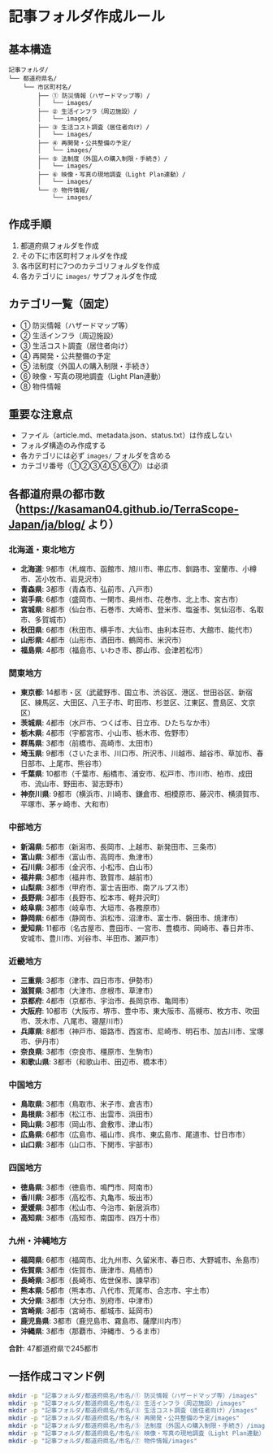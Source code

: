 # 記事フォルダ作成ルール

## 基本構造
```
記事フォルダ/
└── 都道府県名/
    └── 市区町村名/
        ├── ① 防災情報（ハザードマップ等）/
        │   └── images/
        ├── ② 生活インフラ（周辺施設）/
        │   └── images/
        ├── ③ 生活コスト調査（居住者向け）/
        │   └── images/
        ├── ④ 再開発・公共整備の予定/
        │   └── images/
        ├── ⑤ 法制度（外国人の購入制限・手続き）/
        │   └── images/
        ├── ⑥ 映像・写真の現地調査（Light Plan連動）/
        │   └── images/
        └── ⑦ 物件情報/
            └── images/
```

## 作成手順
1. 都道府県フォルダを作成
2. その下に市区町村フォルダを作成
3. 各市区町村に7つのカテゴリフォルダを作成
4. 各カテゴリに `images/` サブフォルダを作成

## カテゴリ一覧（固定）
- ① 防災情報（ハザードマップ等）
- ② 生活インフラ（周辺施設）
- ③ 生活コスト調査（居住者向け）
- ④ 再開発・公共整備の予定
- ⑤ 法制度（外国人の購入制限・手続き）
- ⑥ 映像・写真の現地調査（Light Plan連動）
- ⑧ 物件情報

## 重要な注意点
- ファイル（article.md、metadata.json、status.txt）は作成しない
- フォルダ構造のみ作成する
- 各カテゴリには必ず `images/` フォルダを含める
- カテゴリ番号（①②③④⑤⑥⑦）は必須

## 各都道府県の都市数（https://kasaman04.github.io/TerraScope-Japan/ja/blog/ より）

### 北海道・東北地方
- **北海道**: 9都市（札幌市、函館市、旭川市、帯広市、釧路市、室蘭市、小樽市、苫小牧市、岩見沢市）
- **青森県**: 3都市（青森市、弘前市、八戸市）
- **岩手県**: 6都市（盛岡市、一関市、奥州市、花巻市、北上市、宮古市）
- **宮城県**: 8都市（仙台市、石巻市、大崎市、登米市、塩釜市、気仙沼市、名取市、多賀城市）
- **秋田県**: 6都市（秋田市、横手市、大仙市、由利本荘市、大館市、能代市）
- **山形県**: 4都市（山形市、酒田市、鶴岡市、米沢市）
- **福島県**: 4都市（福島市、いわき市、郡山市、会津若松市）

### 関東地方
- **東京都**: 14都市・区（武蔵野市、国立市、渋谷区、港区、世田谷区、新宿区、練馬区、大田区、八王子市、町田市、杉並区、江東区、豊島区、文京区）
- **茨城県**: 4都市（水戸市、つくば市、日立市、ひたちなか市）
- **栃木県**: 4都市（宇都宮市、小山市、栃木市、佐野市）
- **群馬県**: 3都市（前橋市、高崎市、太田市）
- **埼玉県**: 9都市（さいたま市、川口市、所沢市、川越市、越谷市、草加市、春日部市、上尾市、熊谷市）
- **千葉県**: 10都市（千葉市、船橋市、浦安市、松戸市、市川市、柏市、成田市、流山市、野田市、習志野市）
- **神奈川県**: 9都市（横浜市、川崎市、鎌倉市、相模原市、藤沢市、横須賀市、平塚市、茅ヶ崎市、大和市）

### 中部地方
- **新潟県**: 5都市（新潟市、長岡市、上越市、新発田市、三条市）
- **富山県**: 3都市（富山市、高岡市、魚津市）
- **石川県**: 3都市（金沢市、小松市、白山市）
- **福井県**: 3都市（福井市、敦賀市、越前市）
- **山梨県**: 3都市（甲府市、富士吉田市、南アルプス市）
- **長野県**: 3都市（長野市、松本市、軽井沢町）
- **岐阜県**: 3都市（岐阜市、大垣市、各務原市）
- **静岡県**: 6都市（静岡市、浜松市、沼津市、富士市、磐田市、焼津市）
- **愛知県**: 11都市（名古屋市、豊田市、一宮市、豊橋市、岡崎市、春日井市、安城市、豊川市、刈谷市、半田市、瀬戸市）

### 近畿地方
- **三重県**: 3都市（津市、四日市市、伊勢市）
- **滋賀県**: 3都市（大津市、彦根市、草津市）
- **京都府**: 4都市（京都市、宇治市、長岡京市、亀岡市）
- **大阪府**: 10都市（大阪市、堺市、豊中市、東大阪市、高槻市、枚方市、吹田市、茨木市、八尾市、寝屋川市）
- **兵庫県**: 8都市（神戸市、姫路市、西宮市、尼崎市、明石市、加古川市、宝塚市、伊丹市）
- **奈良県**: 3都市（奈良市、橿原市、生駒市）
- **和歌山県**: 3都市（和歌山市、田辺市、橋本市）

### 中国地方
- **鳥取県**: 3都市（鳥取市、米子市、倉吉市）
- **島根県**: 3都市（松江市、出雲市、浜田市）
- **岡山県**: 3都市（岡山市、倉敷市、津山市）
- **広島県**: 6都市（広島市、福山市、呉市、東広島市、尾道市、廿日市市）
- **山口県**: 3都市（山口市、下関市、宇部市）

### 四国地方
- **徳島県**: 3都市（徳島市、鳴門市、阿南市）
- **香川県**: 3都市（高松市、丸亀市、坂出市）
- **愛媛県**: 3都市（松山市、今治市、新居浜市）
- **高知県**: 3都市（高知市、南国市、四万十市）

### 九州・沖縄地方
- **福岡県**: 6都市（福岡市、北九州市、久留米市、春日市、大野城市、糸島市）
- **佐賀県**: 3都市（佐賀市、唐津市、鳥栖市）
- **長崎県**: 3都市（長崎市、佐世保市、諫早市）
- **熊本県**: 5都市（熊本市、八代市、荒尾市、合志市、宇土市）
- **大分県**: 3都市（大分市、別府市、中津市）
- **宮崎県**: 3都市（宮崎市、都城市、延岡市）
- **鹿児島県**: 3都市（鹿児島市、霧島市、薩摩川内市）
- **沖縄県**: 3都市（那覇市、沖縄市、うるま市）

**合計**: 47都道府県で245都市

## 一括作成コマンド例
```bash
mkdir -p "記事フォルダ/都道府県名/市名/① 防災情報（ハザードマップ等）/images"
mkdir -p "記事フォルダ/都道府県名/市名/② 生活インフラ（周辺施設）/images"
mkdir -p "記事フォルダ/都道府県名/市名/③ 生活コスト調査（居住者向け）/images"
mkdir -p "記事フォルダ/都道府県名/市名/④ 再開発・公共整備の予定/images"
mkdir -p "記事フォルダ/都道府県名/市名/⑤ 法制度（外国人の購入制限・手続き）/images"
mkdir -p "記事フォルダ/都道府県名/市名/⑥ 映像・写真の現地調査（Light Plan連動）/images"
mkdir -p "記事フォルダ/都道府県名/市名/⑦ 物件情報/images"
```